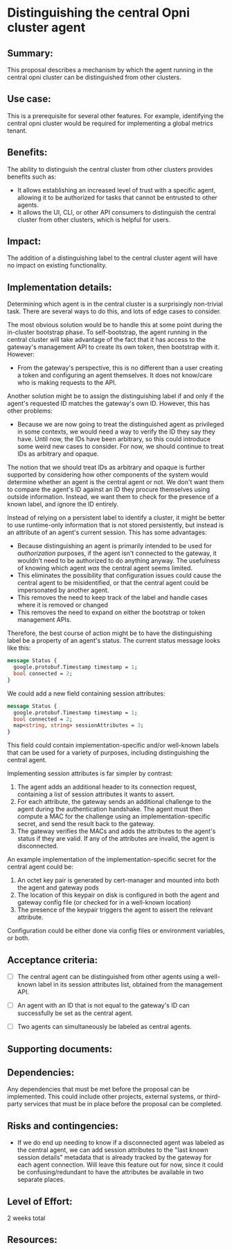 # Distinguishing the central Opni cluster agent

## Summary:
This proposal describes a mechanism by which the agent running in the central opni cluster can be distinguished from other clusters.

## Use case:
This is a prerequisite for several other features. For example, identifying the central opni cluster would be required for implementing a global metrics tenant.

## Benefits:
The ability to distinguish the central cluster from other clusters provides benefits such as:
- It allows establishing an increased level of trust with a specific agent, allowing it to be authorized for tasks that cannot be entrusted to other agents.
- It allows the UI, CLI, or other API consumers to distinguish the central cluster from other clusters, which is helpful for users.

## Impact:
The addition of a distinguishing label to the central cluster agent will have no impact on existing functionality.

## Implementation details:

Determining which agent is in the central cluster is a surprisingly non-trivial task. There are several ways to do this, and lots of edge cases to consider.

The most obvious solution would be to handle this at some point during the in-cluster bootstrap phase. To self-bootstrap, the agent running in the central cluster will take advantage of the fact that it has access to the gateway's management API to create its own token, then bootstrap with it. However:
- From the gateway's perspective, this is no different than a user creating a token and configuring an agent themselves. It does not know/care who is making requests to the API.

Another solution might be to assign the distinguishing label if and only if the agent's requested ID matches the gateway's own ID. However, this has other problems:
- Because we are now going to treat the distinguished agent as privileged in some contexts, we would need a way to verify the ID they say they have. Until now, the IDs have been arbitrary, so this could introduce some weird new cases to consider. For now, we should continue to treat IDs as arbitrary and opaque.

The notion that we should treat IDs as arbitrary and opaque is further supported by considering how other components of the system would determine whether an agent is the central agent or not. We don't want them to compare the agent's ID against an ID they procure themselves using outside information. Instead, we want them to check for the presence of a known label, and ignore the ID entirely.

Instead of relying on a persistent label to identify a cluster, it might be better to use runtime-only information that is not stored persistently, but instead is an attribute of an agent's current session. This has some advantages:
- Because distinguishing an agent is primarily intended to be used for *authorization* purposes, if the agent isn't connected to the gateway, it wouldn't need to be authorized to do anything anyway. The usefulness of knowing which agent *was* the central agent seems limited.
- This eliminates the possibility that configuration issues could cause the central agent to be misidentified, or that the central agent could be impersonated by another agent.
- This removes the need to keep track of the label and handle cases where it is removed or changed
- This removes the need to expand on either the bootstrap or token management APIs.

Therefore, the best course of action might be to have the distinguishing label be a property of an agent's status. The current status message looks like this:

```protobuf
message Status {
  google.protobuf.Timestamp timestamp = 1;
  bool connected = 2;
}
```

We could add a new field containing session attributes:

```protobuf
message Status {
  google.protobuf.Timestamp timestamp = 1;
  bool connected = 2;
  map<string, string> sessionAttributes = 3;
}
```

This field could contain implementation-specific and/or well-known labels that can be used for a variety of purposes, including distinguishing the central agent.

Implementing session attributes is far simpler by contrast:
1. The agent adds an additional header to its connection request, containing a list of session attributes it wants to assert.
2. For each attribute, the gateway sends an additional challenge to the agent during the authentication handshake. The agent must then compute a MAC for the challenge using an implementation-specific secret, and send the result back to the gateway.
3. The gateway verifies the MACs and adds the attributes to the agent's status if they are valid. If any of the attributes are invalid, the agent is disconnected.

An example implementation of the implementation-specific secret for the central agent could be:
1. An octet key pair is generated by cert-manager and mounted into both the agent and gateway pods
2. The location of this keypair on disk is configured in both the agent and gateway config file (or checked for in a well-known location)
3. The presence of the keypair triggers the agent to assert the relevant attribute.

Configuration could be either done via config files or environment variables, or both.

## Acceptance criteria:
- [ ] The central agent can be distinguished from other agents using a well-known label in its session attributes list, obtained from the management API.
- [ ] An agent with an ID that is not equal to the gateway's ID can successfully be set as the central agent.
- [ ] Two agents can simultaneously be labeled as central agents.


## Supporting documents:

## Dependencies:
Any dependencies that must be met before the proposal can be implemented. This could include other projects, external systems, or third-party services that must be in place before the proposal can be completed.

## Risks and contingencies:
- If we do end up needing to know if a disconnected agent was labeled as the central agent, we can add session attributes to the "last known session details" metadata that is already tracked by the gateway for each agent connection. Will leave this feature out for now, since it could be confusing/redundant to have the attributes be available in two separate places.

## Level of Effort:
2 weeks total

## Resources:
